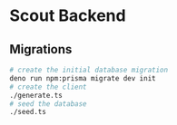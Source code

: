 # Scout Backend

## Migrations

```bash
# create the initial database migration
deno run npm:prisma migrate dev init
# create the client
./generate.ts
# seed the database
./seed.ts
```

